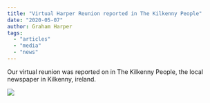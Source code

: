 ```yaml
---
title: "Virtual Harper Reunion reported in The Kilkenny People"
date: "2020-05-07"
author: Graham Harper
tags:
  - "articles"
  - "media"
  - "news"
---
```


Our virtual reunion was reported on in The Kilkenny People, the local newspaper in Kilkenny, ireland.

[![](https://f001.backblazeb2.com/file/harperfamily-media/harper-reunion-kilkenny-people-2020-1-scaled.jpeg)](https://f001.backblazeb2.com/file/harperfamily-media/harper-reunion-kilkenny-people-2020-1-scaled.jpeg)

